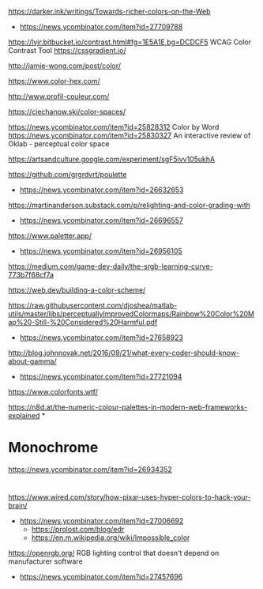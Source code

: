 https://darker.ink/writings/Towards-richer-colors-on-the-Web
* https://news.ycombinator.com/item?id=27709788

https://lvjr.bitbucket.io/contrast.html#fg=1E5A1E,bg=DCDCF5 WCAG Color Contrast Tool
https://cssgradient.io/

http://jamie-wong.com/post/color/

https://www.color-hex.com/

http://www.profil-couleur.com/

https://ciechanow.ski/color-spaces/

https://news.ycombinator.com/item?id=25828312 Color by Word
https://news.ycombinator.com/item?id=25830327 An interactive review of Oklab - perceptual color space

https://artsandculture.google.com/experiment/sgF5ivv105ukhA

https://github.com/grgrdvrt/poulette
* https://news.ycombinator.com/item?id=26632653

https://martinanderson.substack.com/p/relighting-and-color-grading-with
* https://news.ycombinator.com/item?id=26696557

https://www.paletter.app/
* https://news.ycombinator.com/item?id=26956105

https://medium.com/game-dev-daily/the-srgb-learning-curve-773b7f68cf7a

https://web.dev/building-a-color-scheme/

https://raw.githubusercontent.com/djoshea/matlab-utils/master/libs/perceptuallyImprovedColormaps/Rainbow%20Color%20Map%20-Still-%20Considered%20Harmful.pdf
* https://news.ycombinator.com/item?id=27658923

http://blog.johnnovak.net/2016/09/21/what-every-coder-should-know-about-gamma/
* https://news.ycombinator.com/item?id=27721094

https://www.colorfonts.wtf/

https://n8d.at/the-numeric-colour-palettes-in-modern-web-frameworks-explained
* 

# Monochrome
https://news.ycombinator.com/item?id=26934352

#
https://www.wired.com/story/how-pixar-uses-hyper-colors-to-hack-your-brain/
* https://news.ycombinator.com/item?id=27006692
  * https://prolost.com/blog/edr
  * https://en.m.wikipedia.org/wiki/Impossible_color 

https://openrgb.org/ RGB lighting control that doesn't depend on manufacturer software
* https://news.ycombinator.com/item?id=27457696


